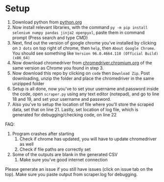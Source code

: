 # Setup
1. Download python from [python.org](https://www.python.org/downloads/)
2. Now install relevant libraries, with the command `py -m pip install selenium numpy pandas jinja2 openpyxl`, paste them in command prompt (Press search and type CMD)
3. Next, find out the version of google chrome you've installed by clicking on `3 dots` on top right of chrome, then `help`, then `About Google Chrome`. You should see something like `Version 96.0.4664.110 (Official Build) (x86_64)`
4. Now download chromedriver from [chromedriver.chromium.org](https://chromedriver.chromium.org/) of the same version as Chrome you found in step 3. 
5. Now download this repo by clicking on `code` then `Download Zip`. Post downloading, unzip the folder and place the chromedriver in the same unzipped folder
6. Setup is all done, now you've to set your username and password inside the code, open `scraper.py` using any text editor (notepad), and go to line 18 and 19, and set your username and password. 
7. Also you've to setup the location of file where you'll store the scraped data, set that on line 21. Lastly, set location of log file, which is generated for debugging/checking code, on line 22


FAQ: 

1. Program crashes after starting
    1. Check if chrome has updated, you will have to update chromedriver as well
    2. Check if file paths are correctly set
2. Some of the outputs are blank in the generated CSV
    1. Make sure you've good internet connection

Please generate an issue if you still have issues (click on issue tab on the top). Make sure you paste output from scraper.log for debugging. 